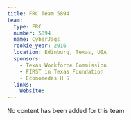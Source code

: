```yaml
---
title: FRC Team 5894
team:
  type: FRC
  number: 5894
  name: CyberJags
  rookie_year: 2016
  location: Edinburg, Texas, USA
  sponsors:
    - Texas Workforce Commission
    - FIRST in Texas Foundation
    - Economedes H S
  links:
    Website: 
---
```

No content has been added for this team